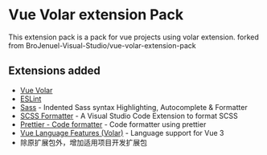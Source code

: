 # Vue Volar extension Pack

This extension pack is a pack for vue projects using volar extension.
forked from BroJenuel-Visual-Studio/vue-volar-extension-pack

## Extensions added

- [Vue Volar](https://marketplace.visualstudio.com/items?itemName=Vue.volar)
- [ESLint](https://marketplace.visualstudio.com/items?itemName=ms-vscode.vscode-typescript-tslint-plugin)
- [Sass](https://marketplace.visualstudio.com/items?itemName=Syler.sass-indented) - Indented Sass syntax Highlighting, Autocomplete & Formatter
- [SCSS Formatter](https://marketplace.visualstudio.com/items?itemName=sibiraj-s.vscode-scss-formatter) - A Visual Studio Code Extension to format SCSS
- [Prettier - Code formatter](https://marketplace.visualstudio.com/items?itemName=esbenp.prettier-vscode) - Code formatter using prettier
- [Vue Language Features (Volar)](https://marketplace.visualstudio.com/items?itemName=johnsoncodehk.volar) - Language support for Vue 3
- 除原扩展包外，增加适用项目开发扩展包
